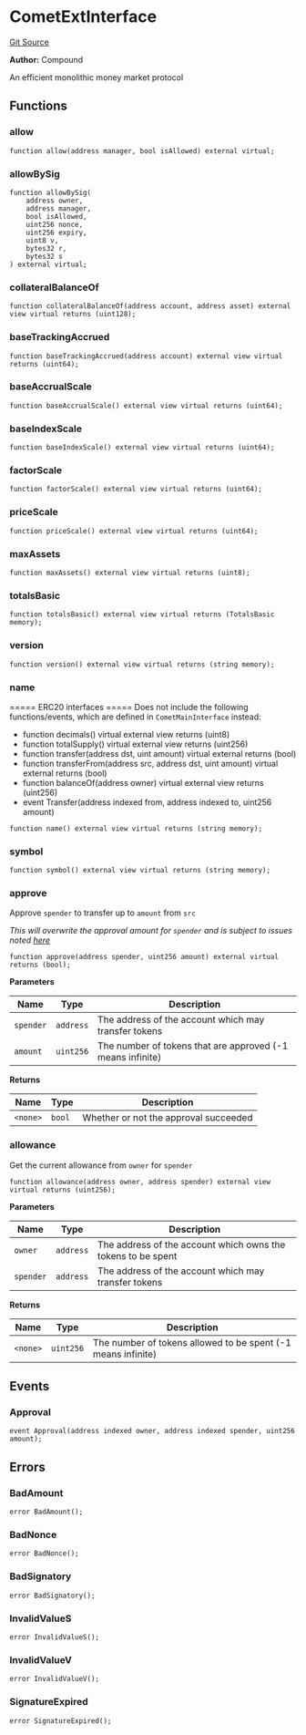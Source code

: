 # CometExtInterface
[Git Source](https://github.com/larrythecucumber321/protocol/blob/3222eb21fbb20ddd3d3fa2233072dfa96ea3e340/contracts/plugins/assets/compoundv3/vendor/CometExtInterface.sol)

**Author:**
Compound

An efficient monolithic money market protocol


## Functions
### allow


```solidity
function allow(address manager, bool isAllowed) external virtual;
```

### allowBySig


```solidity
function allowBySig(
    address owner,
    address manager,
    bool isAllowed,
    uint256 nonce,
    uint256 expiry,
    uint8 v,
    bytes32 r,
    bytes32 s
) external virtual;
```

### collateralBalanceOf


```solidity
function collateralBalanceOf(address account, address asset) external view virtual returns (uint128);
```

### baseTrackingAccrued


```solidity
function baseTrackingAccrued(address account) external view virtual returns (uint64);
```

### baseAccrualScale


```solidity
function baseAccrualScale() external view virtual returns (uint64);
```

### baseIndexScale


```solidity
function baseIndexScale() external view virtual returns (uint64);
```

### factorScale


```solidity
function factorScale() external view virtual returns (uint64);
```

### priceScale


```solidity
function priceScale() external view virtual returns (uint64);
```

### maxAssets


```solidity
function maxAssets() external view virtual returns (uint8);
```

### totalsBasic


```solidity
function totalsBasic() external view virtual returns (TotalsBasic memory);
```

### version


```solidity
function version() external view virtual returns (string memory);
```

### name

===== ERC20 interfaces =====
Does not include the following functions/events, which are defined in `CometMainInterface`
instead:
- function decimals() virtual external view returns (uint8)
- function totalSupply() virtual external view returns (uint256)
- function transfer(address dst, uint amount) virtual external returns (bool)
- function transferFrom(address src, address dst, uint amount) virtual external returns
(bool)
- function balanceOf(address owner) virtual external view returns (uint256)
- event Transfer(address indexed from, address indexed to, uint256 amount)


```solidity
function name() external view virtual returns (string memory);
```

### symbol


```solidity
function symbol() external view virtual returns (string memory);
```

### approve

Approve `spender` to transfer up to `amount` from `src`

*This will overwrite the approval amount for `spender`
and is subject to issues noted [here](https://eips.ethereum.org/EIPS/eip-20#approve)*


```solidity
function approve(address spender, uint256 amount) external virtual returns (bool);
```
**Parameters**

|Name|Type|Description|
|----|----|-----------|
|`spender`|`address`|The address of the account which may transfer tokens|
|`amount`|`uint256`|The number of tokens that are approved (-1 means infinite)|

**Returns**

|Name|Type|Description|
|----|----|-----------|
|`<none>`|`bool`|Whether or not the approval succeeded|


### allowance

Get the current allowance from `owner` for `spender`


```solidity
function allowance(address owner, address spender) external view virtual returns (uint256);
```
**Parameters**

|Name|Type|Description|
|----|----|-----------|
|`owner`|`address`|The address of the account which owns the tokens to be spent|
|`spender`|`address`|The address of the account which may transfer tokens|

**Returns**

|Name|Type|Description|
|----|----|-----------|
|`<none>`|`uint256`|The number of tokens allowed to be spent (-1 means infinite)|


## Events
### Approval

```solidity
event Approval(address indexed owner, address indexed spender, uint256 amount);
```

## Errors
### BadAmount

```solidity
error BadAmount();
```

### BadNonce

```solidity
error BadNonce();
```

### BadSignatory

```solidity
error BadSignatory();
```

### InvalidValueS

```solidity
error InvalidValueS();
```

### InvalidValueV

```solidity
error InvalidValueV();
```

### SignatureExpired

```solidity
error SignatureExpired();
```

